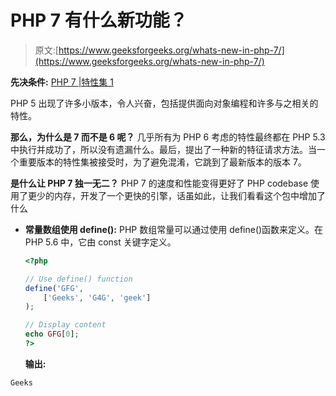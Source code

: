 # PHP 7 有什么新功能？

> 原文:[https://www.geeksforgeeks.org/whats-new-in-php-7/](https://www.geeksforgeeks.org/whats-new-in-php-7/)

**先决条件:** [PHP 7 |特性集 1](https://www.geeksforgeeks.org/php-7-features/)

PHP 5 出现了许多小版本，令人兴奋，包括提供面向对象编程和许多与之相关的特性。

**那么，为什么是 7 而不是 6 呢？**
几乎所有为 PHP 6 考虑的特性最终都在 PHP 5.3 中执行并成功了，所以没有遗漏什么。最后，提出了一种新的特征请求方法。当一个重要版本的特性集被接受时，为了避免混淆，它跳到了最新版本的版本 7。

**是什么让 PHP 7 独一无二？**
PHP 7 的速度和性能变得更好了 PHP codebase 使用了更少的内存，开发了一个更快的引擎，话虽如此，让我们看看这个包中增加了什么

*   **常量数组使用 define():** PHP 数组常量可以通过使用 define()函数来定义。在 PHP 5.6 中，它由 const 关键字定义。

    ```php
    <?php

    // Use define() function
    define('GFG', 
        ['Geeks', 'G4G', 'geek']
    );

    // Display content
    echo GFG[0];
    ?>
    ```

    **输出:**

```php
Geeks

```